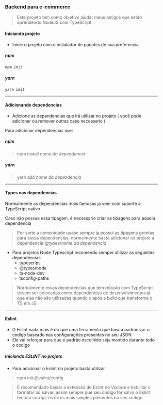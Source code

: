 ### Backend para e-commerce

> Este projeto tem como objetivo ajudar meus amigos que estão aprendendo NodeJS com TypeScript

#### Iniciando projeto

- Inicie o projeto com o instalador de pacotes de sua preferencia

##### npm
```=
npm init
```

##### yarn
```
yarn init
```
<hr />

#### Adicionando dependencias

- Adicione as dependencias que irá utilizar no projeto ( você pode adicionar ou remover outras caso necessario )

Para adicionar dependencias use:
##### npm
> npm install *nome da dependencia*

##### yarn
> yarn add *nome da dependencia*

<hr />

#### Types nas dependencias

Normalmente as dependencias mais famosas ja vem com suporte a TypeScript nativo

Caso não possua essa tipagem, é necessario criar as tipagens para aquela dependencia
 
> Por sorte a comunidade quase sempre ja possui as tipagens prontas para essas dependencias, normalmente basta adicionar ao projeto a dependencia @types/*nome da dependencia*


- Para projetos Node Typescript recomendo sempre utilizar as seguintes dependencias
  - typescript
  - @types/node
  - ts-node-dev
  - tsconfig-paths

> Normalmente essas dependencias que tem relação com TypeScript devem ser colocadas como dependencias de desenvolvimentos já que elas não são utilizadas quando o após a build que transforma o TS em JS

<hr />

#### Eslint

- O Eslint nada mais é do que uma ferramenta que busca padronizar o codigo baseado nas configurações presentes no seu JSON
- Ele vai reforçar para que o padrão escolhido seja mantido durante todo o codigo

##### Iniciando ESLINT no projeto

- Para adicionar o Eslint no projeto basta utilizar

> npm init @eslint/config

> É recomendado baixar a extensão do Eslint no Vscode e habilitar o formatar ao salvar, assim sempre que seu codigo for salvo o Eslint tentara corrigir os erros mais simples presentes no seu codigo
